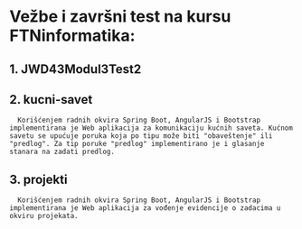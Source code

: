 # Vežbe i završni test na kursu FTNinformatika:
## 1. JWD43Modul3Test2
## 2. kucni-savet
      Korišćenjem radnih okvira Spring Boot, AngularJS i Bootstrap implementirana je Web aplikacija za komunikaciju kućnih saveta. Kućnom savetu se upućuje poruka koja po tipu može biti "obaveštenje" ili "predlog". Za tip poruke "predlog" implementirano je i glasanje stanara na zadati predlog.
## 3. projekti
      Korišćenjem radnih okvira Spring Boot, AngularJS i Bootstrap implementirana je Web aplikacija za vođenje evidencije o zadacima u okviru projekata. 
